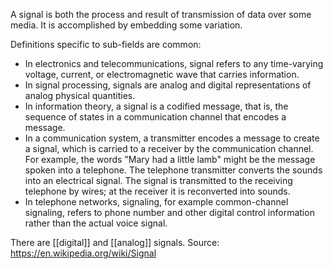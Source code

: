 A signal is both the process and result of transmission of data over some media. It is accomplished by embedding some variation.

Definitions specific to sub-fields are common:
- In electronics and telecommunications, signal refers to any time-varying voltage, current, or electromagnetic wave that carries information.
- In signal processing, signals are analog and digital representations of analog physical quantities.
- In information theory, a signal is a codified message, that is, the sequence of states in a communication channel that encodes a message.
- In a communication system, a transmitter encodes a message to create a signal, which is carried to a receiver by the communication channel. For example, the words "Mary had a little lamb" might be the message spoken into a telephone. The telephone transmitter converts the sounds into an electrical signal. The signal is transmitted to the receiving telephone by wires; at the receiver it is reconverted into sounds.
- In telephone networks, signaling, for example common-channel signaling, refers to phone number and other digital control information rather than the actual voice signal.

There are [[digital]] and [[analog]] signals. 
Source: https://en.wikipedia.org/wiki/Signal